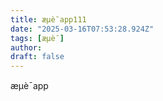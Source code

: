 ```yaml
---
title: æµè¯app111
date: "2025-03-16T07:53:28.924Z"
tags: [æµè¯]
author: 
draft: false
---
```


 æµè¯app